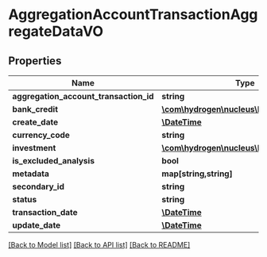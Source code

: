 # AggregationAccountTransactionAggregateDataVO

## Properties
Name | Type | Description | Notes
------------ | ------------- | ------------- | -------------
**aggregation_account_transaction_id** | **string** |  | [optional] 
**bank_credit** | [**\com\hydrogen\nucleus\Model\BankCredit**](BankCredit.md) |  | [optional] 
**create_date** | [**\DateTime**](\DateTime.md) |  | [optional] 
**currency_code** | **string** |  | [optional] 
**investment** | [**\com\hydrogen\nucleus\Model\Investment**](Investment.md) |  | [optional] 
**is_excluded_analysis** | **bool** |  | [optional] 
**metadata** | **map[string,string]** |  | [optional] 
**secondary_id** | **string** |  | [optional] 
**status** | **string** |  | [optional] 
**transaction_date** | [**\DateTime**](\DateTime.md) |  | [optional] 
**update_date** | [**\DateTime**](\DateTime.md) |  | [optional] 

[[Back to Model list]](../README.md#documentation-for-models) [[Back to API list]](../README.md#documentation-for-api-endpoints) [[Back to README]](../README.md)


